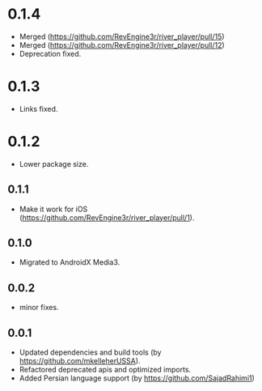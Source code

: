# 0.1.4

* Merged (https://github.com/RevEngine3r/river_player/pull/15)
* Merged (https://github.com/RevEngine3r/river_player/pull/12)
* Deprecation fixed.

# 0.1.3

* Links fixed.

# 0.1.2

* Lower package size.

## 0.1.1

* Make it work for iOS (https://github.com/RevEngine3r/river_player/pull/1).

## 0.1.0

* Migrated to AndroidX Media3.

## 0.0.2

* minor fixes.

## 0.0.1

* Updated dependencies and build tools (by https://github.com/mkelleherUSSA).
* Refactored deprecated apis and optimized imports.
* Added Persian language support (by https://github.com/SajadRahimi1)
